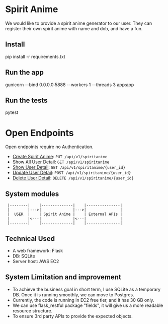 # Spirit Anime
We would like to provide a spirit anime generator to our user. They can register their own spirit anime with name and
dob, and have a fun.

## Install
   pip install -r requirements.txt
## Run the app
   gunicorn --bind 0.0.0.0:5888 --workers 1 --threads 3 app:app
## Run the tests
   pytest


 # Open Endpoints

Open endpoints require no Authentication.

 * [Create Spirit Anime](doc/spirit_anime/put.md): `PUT /api/v1/spiritanime`
 * [Show All User Detail](doc/spirit_anime/get.md): `GET /api/v1/spiritanime`
 * [Show User Detail](doc/spirit_anime_detail/put.md): `GET /api/v1/spiritanime/{user_id}`
 * [Update User Detail](doc/spirit_anime_detail/post.md): `POST /api/v1/spiritanime/{user_id}`
 * [Delete User Detail]((doc/spirit_anime_detail/delete.md)): `DELETE /api/v1/spiritanime/{user_id}`



## System modules

```
 |--------|    |--------------|    |---------------|
 |        |--->|              |--->|               |
 |  USER  |    | Spirit Anime |    | External APIs |
 |        |<---|              |<---|               |
 |--------|    |--------------|    |---------------|

```

## Technical Used
* A web framework: Flask
* DB: SQLite
* Server host: AWS EC2

## System Limitation and improvement
* To achieve the business goal in short term, I use SQLite as a temporary DB. Once it is running smoothly, we can move to
  Postgres.
* Currently, the code is running in EC2 free tier, and it has 30 GB only.
* We can use flask_restful package "fields", it will give us a more readable resource structure.
* To ensure 3rd party APIs to provide the expected objects.
